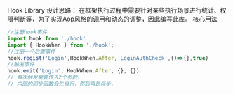 Hook Library
设计思路：
在框架执行过程中需要针对某些执行场景进行统计、权限判断等，为了实现Aop风格的调用和动态的调整，因此编写此库。
核心用法
```typescript
//注册hook事件
import hook from './hook'
import { HookWhen } from './hook';
//注册一个后置事件
hook.regist('Login',HookWhen.After,'LoginAuthCheck',()=>{},true)
//触发事件
hook.emit('Login', HookWhen.After, {}, {})
// 每次触发需要传入2个参数，
// 内部的同步函数会先自行，然后再是异步，
```